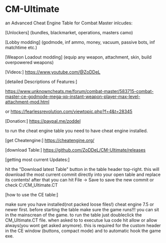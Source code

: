# CM-Ultimate

an Advanced Cheat Engine Table for Combat Master
inlcudes:

[Unlockers]  (bundles, blackmarket, operations, masters camo)

[Lobby modding]  (godmode, inf ammo, money, vacuum, passive bots, inf matchtime etc.)

[Weapon Loadout modding]  (equip any weapon, attachment, skin, build overpowered weapons)


[Videos:]
https://www.youtube.com/@ZoDDeL


[detailed Descriptions of Features:]

https://www.unknowncheats.me/forum/combat-master/583715-combat-master-ce-godmode-mega-xp-instant-weapon-player-max-level-attachment-mod.html

or https://fearlessrevolution.com/viewtopic.php?f=4&t=28345


[Donation:]
https://paypal.me/zoddel


to run the cheat engine table you need to have cheat engine installed.

[get Cheatengine:]
https://cheatengine.org/


[download Table:]
https://github.com/ZoDDeL/CM-Ultimate/releases


[getting most current Updates:]

hit the "Download latest Table" button in the table header top-right.
this will download the most current commit directly into your open table and replace its contents!
after that you can hit File -> Save to save the new commit or check C:/CM_Ultimate.CT


[how to use the CE table:]

make sure you have installed(not packed loose files!) cheat engine 7.5 or newer first.
before starting the table make sure the game runs!!! you can sit in the mainscrean of the game.
to run the table just doubleclick the CM_Ultimate.CT file.
when asked to to executue lua code hit allow or allow always(you wont get asked anymore).
this is required for the custom header in the CE window (buttons, compact mode) and to automatic hook the game exe.

